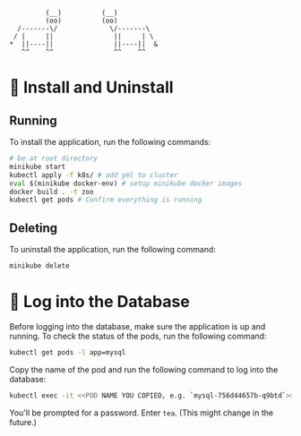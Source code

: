 ```
         (__)          (__)
         (oo)          (oo)
  /-------\/             \/-------\
 / |     ||               ||     | \
*  ||----||               ||----||  &
   ^^    ^^               ^^    ^^
```




# 🚀 Install and Uninstall

## Running
To install the application, run the following commands:

```bash
# be at root directory
minikube start
kubectl apply -f k8s/ # add yml to cluster
eval $(minikube docker-env) # setup minikube docker images
docker build . -t zoo
kubectl get pods # Confirm everything is running
```

## Deleting
To uninstall the application, run the following command:

```bash
minikube delete
```

# 🔑 Log into the Database
Before logging into the database, make sure the application is up and running. To check the status of the pods, run the following command:
```bash
kubectl get pods -l app=mysql
```

Copy the name of the pod and run the following command to log into the database:
```bash
kubectl exec -it <<POD NAME YOU COPIED, e.g. `mysql-756d44657b-q9btd`>> -- mysql zoo --user root --password 
```

You'll be prompted for a password. Enter `tea`. (This might change in the future.)